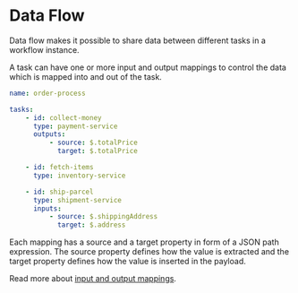 # Data Flow

Data flow makes it possible to share data between different tasks in a workflow instance.

A task can have one or more input and output mappings to control the data which is mapped into and out of the task.

```yaml
name: order-process

tasks:
    - id: collect-money
      type: payment-service
      outputs:
          - source: $.totalPrice
            target: $.totalPrice

    - id: fetch-items
      type: inventory-service

    - id: ship-parcel
      type: shipment-service
      inputs:
          - source: $.shippingAddress
            target: $.address
```

Each mapping has a source and a target property in form of a JSON path expression.
The source property defines how the value is extracted and the target property defines how the value is inserted in the payload.

Read more about [input and output mappings](bpmn-workflows/data-flow.html#input-and-output-mapping).
